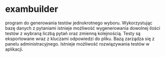 # exambuilder
program do generowania testów jednokrotnego wyboru. Wykorzystując bazę danych z pytaniami istnieje możliwość wygenerowania dowolnej ilości testów z wybraną liczbą pytań oraz zmienną kolejnością. Testy są eksportowane wraz z kluczami odpowiedzi do pliku. Bazą zarządza się z panelu administracyjnego. Istnieje możliwość rozwiązywania testów w aplikacji.
